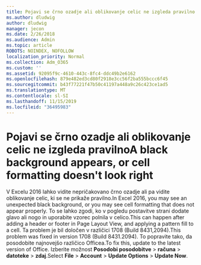 ```yaml
---
title: Pojavi se črno ozadje ali oblikovanje celic ne izgleda pravilno
ms.author: dludwig
author: dludwig
manager: jecon
ms.date: 2/26/2018
ms.audience: Admin
ms.topic: article
ROBOTS: NOINDEX, NOFOLLOW
localization_priority: Normal
ms.collection: Adm_O365
ms.custom: ''
ms.assetid: 92095f9c-4610-443c-8fc4-ddc49b2e6162
ms.openlocfilehash: 879e482ed3cd80f2918e3cc56f2ba555bccc6f45
ms.sourcegitcommit: b43f77221f47b50c41197a448a9c26c423ce1ad5
ms.translationtype: MT
ms.contentlocale: sl-SI
ms.lasthandoff: 11/15/2019
ms.locfileid: "36495983"
---
```

# <a name="a-black-background-appears-or-cell-formatting-doesnt-look-right"></a><span data-ttu-id="f6201-102">Pojavi se črno ozadje ali oblikovanje celic ne izgleda pravilno</span><span class="sxs-lookup"><span data-stu-id="f6201-102">A black background appears, or cell formatting doesn't look right</span></span>

<span data-ttu-id="f6201-103">V Excelu 2016 lahko vidite nepričakovano črno ozadje ali pa vidite oblikovanje celic, ki se ne prikaže pravilno.</span><span class="sxs-lookup"><span data-stu-id="f6201-103">In Excel 2016, you may see an unexpected black background, or you may see cell formatting that does not appear properly.</span></span> <span data-ttu-id="f6201-104">To se lahko zgodi, ko v pogledu postavitve strani dodate glavo ali nogo in uporabite vzorec polnila v celico.</span><span class="sxs-lookup"><span data-stu-id="f6201-104">This can happen after adding a header or footer in Page Layout View, and applying a pattern fill to a cell.</span></span> <span data-ttu-id="f6201-105">Ta problem je bil določen v različici 1708 (Build 8431,2094).</span><span class="sxs-lookup"><span data-stu-id="f6201-105">This problem was fixed in version 1708 (Build 8431.2094).</span></span> <span data-ttu-id="f6201-106">To popravite tako, da posodobite najnovejšo različico Officea.</span><span class="sxs-lookup"><span data-stu-id="f6201-106">To fix this, update to the latest version of Office.</span></span> <span data-ttu-id="f6201-107">Izberite možnost **Posodobi posodobitve** \> **računa** \> **datoteke** \> **zdaj**.</span><span class="sxs-lookup"><span data-stu-id="f6201-107">Select **File** \> **Account** \> **Update Options** \> **Update Now**.</span></span>
  

